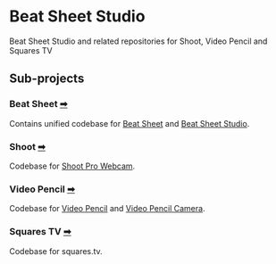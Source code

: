 # Beat Sheet Studio
Beat Sheet Studio and related repositories for Shoot, Video Pencil and Squares TV

## Sub-projects
### Beat Sheet [➡](BeatSheet)
Contains unified codebase for [Beat Sheet](https://squares.tv/beatsheet) and [Beat Sheet Studio](https://beatsheet.studio). 

### Shoot [➡](Shoot)
Codebase for [Shoot Pro Webcam](https://shootpro.app).

### Video Pencil [➡](VideoPencil)
Codebase for [Video Pencil](https://squares.tv/videopencil) and [Video Pencil Camera](https://squares.tv/videopencilcamera).

### Squares TV [➡](SquaresTV)
Codebase for squares.tv.
